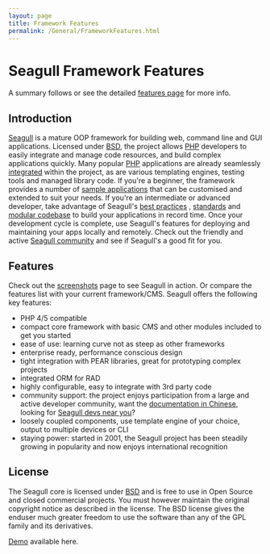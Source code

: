 ```yaml
---
layout: page
title: Framework Features
permalink: /General/FrameworkFeatures.html
---
```


<!-- Name: General/FrameworkFeatures -->
<!-- Version: 6 -->
<!-- Last-Modified: 2006/12/31 01:53:48 -->
<!-- Author: demian -->
<!-- Status: Updated -->

# Seagull Framework Features
A summary follows or see the detailed [features page][1] for more info.

## Introduction
[Seagull][2] is a mature OOP framework for building web, command line and GUI applications. Licensed under [BSD][3], the project allows [PHP][4] developers to easily integrate and manage code resources, and build complex applications quickly.
Many popular [PHP][5] applications are already seamlessly [integrated][6] within the project, as are various templating engines, testing tools and managed library code. If you're a beginner, the framework provides a number of [sample applications][7] that can be customised and extended to suit your needs. If you're an intermediate or advanced developer, take advantage of Seagull's [best practices][8] , [standards][9] and [modular codebase][10] to build your applications in record time.
Once your development cycle is complete, use Seagull's features for deploying and maintaining your apps locally and remotely. Check out the friendly and active [Seagull community][11] and see if Seagull's a good fit for you.

## Features
Check out the [screenshots][12] page to see Seagull in action. Or compare the features list with your current framework/CMS. Seagull offers the following key features:

- PHP 4/5 compatible
- compact core framework with basic CMS and other modules included to get you started
- ease of use: learning curve not as steep as other frameworks
- enterprise ready, performance conscious design
- tight integration with PEAR libraries, great for prototyping complex projects
- integrated ORM for RAD
- highly configurable, easy to integrate with 3rd party code
- community support: the project enjoys participation from a large and active developer community, want the [documentation in Chinese][13], looking for [Seagull devs near you][14]?
- loosely coupled components, use template engine of your choice, output to multiple devices or CLI
- staying power: started in 2001, the Seagull project has been steadily growing in popularity and now enjoys international recognition

## License
The Seagull core is licensed under [BSD][15] and is free to use in Open Source and closed commercial projects. You must however maintain the original copyright notice as described in the license. The BSD license gives the enduser much greater freedom to use the software than any of the GPL family and its derivatives.

[Demo][16] available here.

[1]:	/General/FrameworkFeaturesFull.html
[2]:	http://seagullproject.org/
[3]:	http://opensource.org/licenses/bsd-license.php
[4]:	http://php.net/
[5]:	http://php.net/
[6]:	/Integration.html
[7]:	/Modules.html
[8]:	/Standards/SoftwareBestPractices.html
[9]:	/Standards.html
[10]:	gitlink:/trunk/lib/SGL
[11]:	/Community.html
[12]:	https://web.archive.org/web/20150208202431/http://seagullproject.org/publisher/articleview/action/view/frmArticleID/16/
[13]:	http://wiki.cjcht.com/
[14]:	http://www.frappr.com/seagull/
[15]:	http://opensource.org/licenses/bsd-license.php
[16]:	http://demo.seagullproject.org